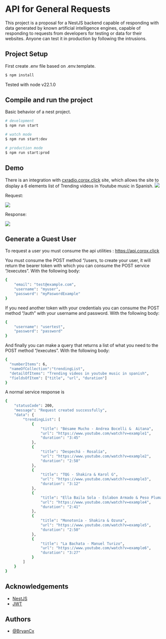 
# API for General Requests

This project is a proposal for a NestJS backend capable of responding with data generated by known artificial intelligence engines, capable of responding to requests from developers for testing or data for their websites.  Anyone can test it in production by following the intrusions.


## Project Setup
First create .env file based on .env.template.

```bash
$ npm install
```
Tested with node v22.1.0
## Compile and run the project
Basic behavior of a nest project.
```bash
# development
$ npm run start

# watch mode
$ npm run start:dev

# production mode
$ npm run start:prod
```
## Demo
There is an integration with  <a href="https://corox.click/cxradio/">cxradio.corox.click</a> site, which allows the site to display a 6 elements list of Trending videos in Youtube music in Spanish.
<img src="https://firebasestorage.googleapis.com/v0/b/corox-radios.appspot.com/o/screenview.png?alt=media"/>

Request:  

<img src ="https://firebasestorage.googleapis.com/v0/b/corox-radios.appspot.com/o/request.png?alt=media"/>

Response:  

<img src ="https://firebasestorage.googleapis.com/v0/b/corox-radios.appspot.com/o/Response.png?alt=media"/>


## Generate a Guest User
To request a user you must consume the api utilities : https://api.corox.click

You must consume the POST method “/users, to create your user, it will return the bearer token with which you can consume the POST service “/executes”. With the following body:
```bash
{
    "email": "test@example.com",
    "username": "myuser",
    "password": "myPaswordExample"
}
```

If you need another token with your credentials you can consume the POST method “/auth” with your username and password. With the following body:

```bash
{
    "username": "usertest",
    "password": "password"
}
```
And finally you can make a query that returns a list of what you need to the POST method “/executes”. With the following body:
```bash
{
  "numberItems": 6,
  "nameOfCollection":"trendingList",
  "detailOfItems": "Trending videos in youtube music in spanish",
  "fieldsOfItem": ["title", "url", "duration"]
}
```

A normal service response is
```bash
{
    "statusCode": 200,
    "message": "Request created successfully",
    "data": {
        "trendingList": [
            {
                "title": "Bésame Mucho - Andrea Bocelli &  Aitana",
                "url": "https://www.youtube.com/watch?v=example1",
                "duration": "3:45"
            },
            {
                "title": "Despechá - Rosalía",
                "url": "https://www.youtube.com/watch?v=example2",
                "duration": "2:58"
            },
            {
                "title": "TQG - Shakira & Karol G",
                "url": "https://www.youtube.com/watch?v=example3",
                "duration": "3:12"
            },
            {
                "title": "Ella Baila Sola - Eslabon Armado & Peso Pluma",
                "url": "https://www.youtube.com/watch?v=example4",
                "duration": "2:41"
            },
            {
                "title": "Monotonía - Shakira & Ozuna",
                "url": "https://www.youtube.com/watch?v=example5",
                "duration": "2:50"
            },
            {
                "title": "La Bachata - Manuel Turizo",
                "url": "https://www.youtube.com/watch?v=example6",
                "duration": "3:27"
            }
        ]
    }
}
```

## Acknowledgements

 - [NestJS](https://docs.nestjs.com/)
 - [JWT](https://jwt.io/introduction)



## Authors

- [@BryanCx](https://github.com/CoroTapia6191)

